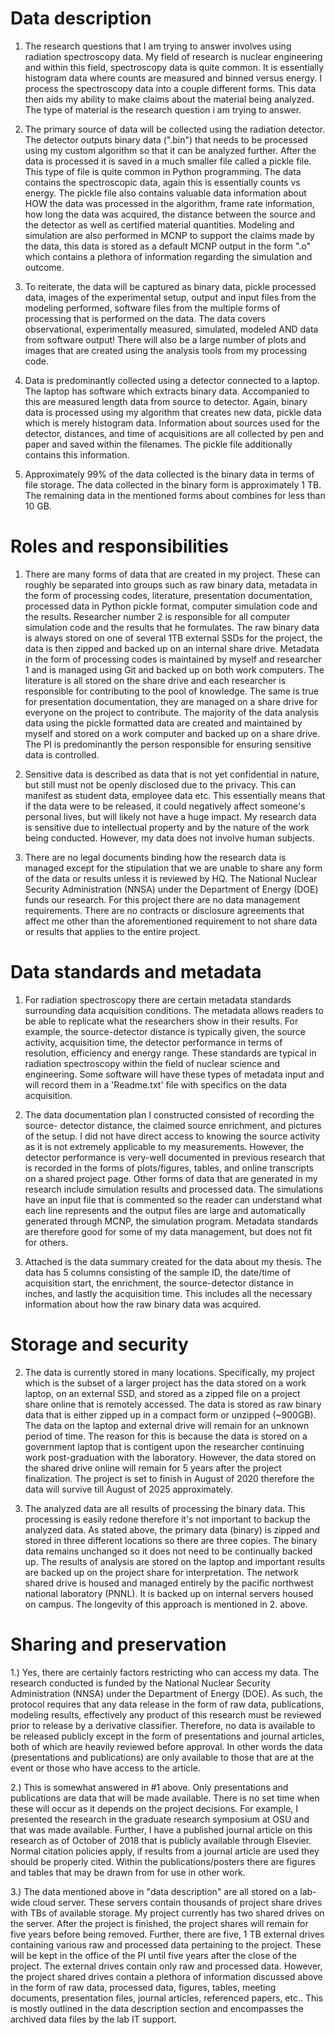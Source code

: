 # Data description

1. The research questions that I am trying to answer involves using radiation spectroscopy data. 
My field of research is nuclear engineering and within this field, spectroscopy data is quite common.
It is essentially histogram data where counts are measured and binned versus energy. I process the 
spectroscopy data into a couple different forms. This data then aids my ability to make claims
about the material being analyzed. The type of material is the research question i am trying to 
answer. 

2. The primary source of data will be collected using the radiation detector. The detector outputs
binary data (".bin") that needs to be processed using my custom algorithm so that it can be analyzed 
further. After the data is processed it is saved in a much smaller file called a pickle file. This type 
of file is quite common in Python programming. The data contains the spectroscopic data, again this is
essentially counts vs energy. The pickle file also contains valuable data information about HOW the data 
was processed in the algorithm, frame rate information, how long the data was acquired, the distance 
between the source and the detector as well as certified material quantities. Modeling and simulation are 
also performed in MCNP to support the claims made by the data, this data is stored as a default MCNP 
output in the form ".o" which contains a plethora of information regarding the simulation and outcome.

3. To reiterate, the data will be captured as binary data, pickle processed data, images of the 
experimental setup, output and input files from the modeling performed, software files from the
multiple forms of processing that is performed on the data. The data covers observational, experimentally
measured, simulated, modeled AND data from software output! There will also be a large number of plots and 
images that are created using the analysis tools from my processing code. 

4. Data is predominantly collected using a detector connected to a laptop. The laptop has software 
which extracts binary data. Accompanied to this are measured length data from source to detector. 
Again, binary data is processed using my algorithm that creates new data, pickle  data which is 
merely histogram data. Information about sources used for the detector, distances, and time 
of acquisitions are all collected by pen and paper and saved within the filenames. The pickle file
additionally contains this information. 

5. Approximately 99% of the data collected is the binary data in terms of file storage. The data 
collected in the binary form is approximately 1 TB. The remaining data in the mentioned forms about 
combines for less than 10 GB. 

# Roles and responsibilities

1. There are many forms of data that are created in my project. These can roughly be separated into groups 
such as raw binary data, metadata in the form of processing codes, literature, presentation documentation, 
processed data in Python pickle format, computer simulation code and the results. Researcher number 2 is 
responsible for all computer simulation code and the results that he formulates. The raw binary data is
always stored on one of several 1TB external SSDs for the project, the data is then zipped and backed up
on an internal share drive. Metadata in the form of processing codes is maintained by myself and researcher
1 and is managed using Git and backed up on both work computers. The literature is all stored on the share
drive and each researcher is responsible for contributing to the pool of knowledge. The same is true for 
presentation documentation, they are managed on a share drive for everyone on the project to contribute. 
The majority of the data analysis data using the pickle formatted data are created and maintained by myself
and stored on a work computer and backed up on a share drive. The PI is predominantly the person responsible
for ensuring sensitive data is controlled. 

2. Sensitive data is described as data that is not yet confidential in nature, but still must not be openly
disclosed due to the privacy. This can manifest as student data, employee data etc. This essentially means 
that if the data were to be released, it could negatively affect someone's personal lives, but will likely 
not have a huge impact. My research data is sensitive due to intellectual property and by the nature of the
work being conducted. However, my data does not involve human subjects.

3. There are no legal documents binding how the research data is managed except for the stipulation that we 
are unable to share any form of the data or results unless it is reviewed by HQ. The National Nuclear Security
Administration (NNSA) under the Department of Energy (DOE) funds our research. For this project there are
no data management requirements. There are no contracts or disclosure agreements that affect me other than
the aforementioned requirement to not share data or results that applies to the entire project. 

# Data standards and metadata

1. For radiation spectroscopy there are certain metadata standards surrounding
data acquisition conditions. The metadata allows readers to be able to replicate
what the researchers show in their results. For example, the source-detector 
distance is typically given, the source activity, acquisition time, the detector 
performance in terms of resolution, efficiency and energy range. These standards
are typical in radiation spectroscopy within the field of nuclear science and engineering.
Some software will have these types of metadata input and will record them in
a 'Readme.txt' file with specifics on the data acquisition.
 
2. The data documentation plan I constructed consisted of recording the source-
detector distance, the claimed source enrichment, and pictures of the setup. I
did not have direct access to knowing the source activity as it is not extremely
applicable to my measurements. However, the detector performance is very-well documented 
in previous research that is recorded in the forms of plots/figures, tables, and online
transcripts on a shared project page. Other forms of data that are generated in my 
research include simulation results and processed data. The simulations have an
input file that is commented so the reader can understand what each line represents 
and the output files are large and automatically generated through MCNP, the simulation
program. Metadata standards are therefore good for some of my data management, but 
does not fit for others. 

3. Attached is the data summary created for the data about my thesis. The data has 5 
columns consisting of the sample ID, the date/time of acquisition start, the enrichment, 
the source-detector distance in inches, and lastly the acquisition time. This includes
all the necessary information about how the raw binary data was acquired. 

# Storage and security

2. The data is currently stored in many locations. Specifically, my project which is the subset of a larger project has the data stored on a work laptop, on an external SSD, and stored as a zipped file on a project share online that is remotely accessed. The data is stored as raw binary data that is either zipped up in a compact form or unzipped (~900GB). The data on the laptop and external drive will remain for an unknown period of time. The reason for this is because the data is stored on a government laptop that is contigent upon the researcher continuing work post-graduation with the laboratory. However, the data stored on the shared drive online will remain for 5 years after the project finalization. The project is set to finish in August of 2020 therefore the data will survive till August of 2025 approximately. 

3. The analyzed data are all results of processing the binary data. This processing is easily redone therefore it's not important to backup the analyzed data. As stated above, the primary data (binary) is zipped and stored in three different locations so there are three copies. The binary data remains unchanged so it does not need to be continually backed up. The results of analysis are stored on the laptop and important results are backed up on the project share for interpretation. The network shared drive is housed and managed entirely by the pacific northwest national laboratory (PNNL). It is backed up on internal servers housed on campus. The longevity of this approach is mentioned in 2. above. 

# Sharing and preservation

1.) Yes, there are certainly factors restricting who can access my data. The research conducted is funded by the National Nuclear Security Administration (NNSA) under the Department of Energy (DOE). As such, the protocol requires that any data release in the form of raw data, publications, modeling results, effectively any product of this research must be reviewed prior to release by a derivative classifier. Therefore, no data is available to be released publicly except in the form of presentations and journal articles, both of which are heavily reviewed before approval. In other words the data (presentations and publications) are only available to those that are at the event or those who have access to the article. 

2.) This is somewhat answered in #1 above. Only presentations and publications are data that will be made available. There is no set time when these will occur as it depends on the project decisions. For example, I presented the research in the graduate research symposium at OSU and that was made available. Further, I have a published journal article on this research as of October of 2018 that is publicly available through Elsevier. Normal citation policies apply, if results from a journal article are used they should be properly cited. Within the publications/posters there are figures and tables that may be drawn from for use in other work. 

3.) The data mentioned above in "data description" are all stored on a lab-wide cloud server. These servers contain thousands of project share drives with TBs of available storage. My project currently has two shared drives on the server. After the project is finished, the project shares will remain for five years before being removed. Further, there are five, 1 TB external drives containing various raw and processed data pertaining to the project. These will be kept in the office of the PI until five years after the close of the project. The external drives contain only raw and processed data. However, the project shared drives contain a plethora of information discussed above in the form of raw data, processed data, figures, tables, meeting documents, presentation files, journal articles, referenced papers, etc.. This is mostly outlined in the data description section and encompasses the archived data files by the lab IT support. 



